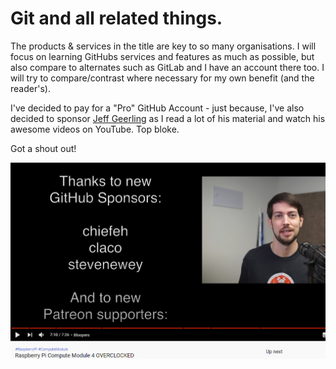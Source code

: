 # Git and all related things.

The products & services in the title are key to so many organisations. I will focus
on learning GitHubs services and features as much as possible, but also compare
to alternates such as GitLab and I have an account there too. I will try
to compare/contrast where necessary for my own benefit (and the reader's).

I've decided to pay for a "Pro" GitHub Account - just because, I've also decided
to sponsor [Jeff Geerling](https://github.com/geerlingguy) as I read a lot of his
material and watch his awesome videos on YouTube. Top bloke.

Got a shout out!

![geerlingguy](img/shout-out.png)

